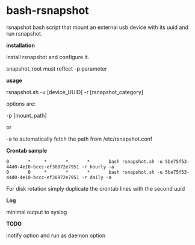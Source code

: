 # bash-rsnapshot
rsnapshot bash script that mount an external usb device with its uuid and run rsnapshot.



**installation**

  install rsnapshot and configure it.

  snapshot_root must reflect -p parameter

**usage**

rsnapshot.sh -u [device_UUID] -r [rsnapshot_category]

options are:

-p [mount_path]

or

-a to automatically fetch the path from /etc/rsnapshot.conf




**Crontab sample**

    0       *     *       *       *       bash rsnapshot.sh -u 5be75f53-44d0-4e10-bccc-ef30872e7951 -r hourly -a
    0       0     *       *       *       bash rsnapshot.sh -u 5be75f53-44d0-4e10-bccc-ef30872e7951 -r daily -a



For disk rotation simply duplicate the crontab lines with the second uuid

**Log**

minimal output to syslog

**TODO**

inotify option and run as daemon option
